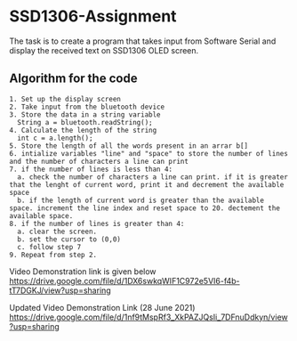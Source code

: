 # SSD1306-Assignment
The task is to create a program that takes input from Software Serial and display the received text on SSD1306 OLED screen. 

## Algorithm for the code
```
1. Set up the display screen
2. Take input from the bluetooth device
3. Store the data in a string variable
  String a = bluetooth.readString();
4. Calculate the length of the string
  int c = a.length();
5. Store the length of all the words present in an arrar b[]
6. intialize variables "line" and "space" to store the number of lines and the number of characters a line can print
7. if the number of lines is less than 4:
  a. check the number of characters a line can print. if it is greater that the lenght of current word, print it and decrement the available space
  b. if the length of current word is greater than the available space. increment the line index and reset space to 20. dectement the available space.
8. if the number of lines is greater than 4:
  a. clear the screen.
  b. set the cursor to (0,0)
  c. follow step 7
9. Repeat from step 2.
```


Video Demonstration link is given below
https://drive.google.com/file/d/1DX6swkqWIF1C972e5VI6-f4b-tT7DGKJ/view?usp=sharing


Updated Video Demonstration Link (28 June 2021)
https://drive.google.com/file/d/1nf9tMspRf3_XkPAZJQsIi_7DFnuDdkyn/view?usp=sharing
